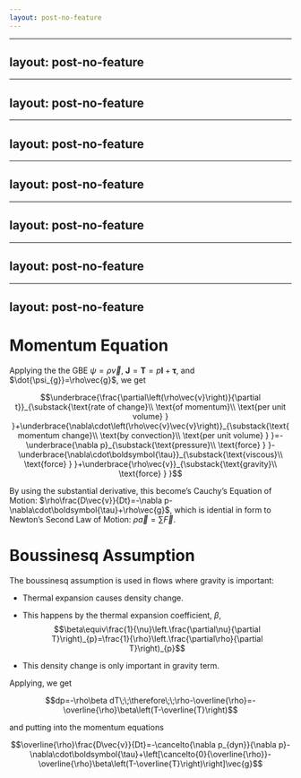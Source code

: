 ```yaml
---
layout: post-no-feature
---
```



---
layout: post-no-feature
---


---
layout: post-no-feature
---


---
layout: post-no-feature
---


---
layout: post-no-feature
---


---
layout: post-no-feature
---


---
layout: post-no-feature
---


---
layout: post-no-feature
---



Momentum Equation
=================

Applying the the GBE $\psi=\rho\vec{v}$, $\boldsymbol{J}=\boldsymbol{T}=p\boldsymbol{I}+\boldsymbol{\tau}$, and $\dot{\psi_{g}}=\rho\vec{g}$, we get

$$\underbrace{\frac{\partial\left(\rho\vec{v}\right)}{\partial t}}_{\substack{\text{rate of change}\\
\text{of momentum}\\
\text{per unit volume}
}
}+\underbrace{\nabla\cdot\left(\rho\vec{v}\vec{v}\right)}_{\substack{\text{momentum change}\\
\text{by convection}\\
\text{per unit volume}
}
}=-\underbrace{\nabla p}_{\substack{\text{pressure}\\
\text{force}
}
}-\underbrace{\nabla\cdot\boldsymbol{\tau}}_{\substack{\text{viscous}\\
\text{force}
}
}+\underbrace{\rho\vec{v}}_{\substack{\text{gravity}\\
\text{force}
}
}$$

By using the substantial derivative, this become’s Cauchy’s Equation of Motion: $\rho\frac{D\vec{v}}{Dt}=-\nabla p-\nabla\cdot\boldsymbol{\tau}+\rho\vec{g}$, which is idential in form to Newton’s Second Law of Motion: $\rho\vec{a}=\sum\vec{F}$.

Boussinesq Assumption
=====================

The boussinesq assumption is used in flows where gravity is important:

-   Thermal expansion causes density change.

-   This happens by the thermal expansion coefficient, $\beta$, $$\beta\equiv\frac{1}{\nu}\left.\frac{\partial\nu}{\partial T}\right)_{p}=\frac{1}{\rho}\left.\frac{\partial\rho}{\partial T}\right)_{p}$$

-   This density change is only important in gravity term.

Applying, we get

$$dp=-\rho\beta dT\;\;\therefore\;\;\rho-\overline{\rho}=-\overline{\rho}\beta\left(T-\overline{T}\right)$$

and putting into the momentum equations

$$\overline{\rho}\frac{D\vec{v}}{Dt}=-\cancelto{\nabla p_{dyn}}{\nabla p}-\nabla\cdot\boldsymbol{\tau}+\left[\cancelto{0}{\overline{\rho}}-\overline{\rho}\beta\left(T-\overline{T}\right)\right]\vec{g}$$








